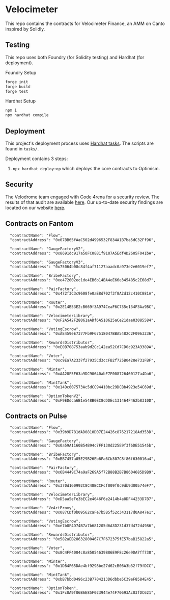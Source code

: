 # Velocimeter

This repo contains the contracts for Velocimeter Finance, an AMM on Canto inspired by Solidly.

## Testing

This repo uses both Foundry (for Solidity testing) and Hardhat (for deployment).

Foundry Setup

```ml
forge init
forge build
forge test
```

Hardhat Setup

```ml
npm i
npx hardhat compile
```

## Deployment

This project's deployment process uses [Hardhat tasks](https://hardhat.org/guides/create-task.html). The scripts are found in `tasks/`.

Deployment contains 3 steps:

1. `npx hardhat deploy:op` which deploys the core contracts to Optimism.

## Security

The Velodrome team engaged with Code 4rena for a security review. The results of that audit are available [here](https://code4rena.com/reports/2022-05-velodrome/). Our up-to-date security findings are located on our website [here](https://docs.velodrome.finance/security).

## Contracts on Fantom

      "contractName": "Flow",
      "contractAddress": "0x07BB65fAaC502d4996532F834A1B7ba5dC32Ff96",

      "contractName": "GaugeFactoryV2",
      "contractAddress": "0x8691dc917a50FC0881f9107A5Edf4D2605F041bA",
      
      "contractName": "GaugeFactoryV3",
      "contractAddress": "0x75064b08c84f4af71127aaadc0a973e2e6019ef7",

      "contractName": "BribeFactory",
      "contractAddress": "0xe472002ec1de4EB6b14BA4eE66e345485c2E68d7",
      
      "contractName": "PairFactory",
      "contractAddress": "0x472f3C3c9608fe0aE8d702f3f8A2d12c410C881A",
      
      "contractName": "Router",
      "contractAddress": "0x2E14B53E2cB669f3A974CeaF6C735e134F3Aa9BC",
      
      "contractName": "VelocimeterLibrary",
      "contractAddress": "0xF2A542F28061aADf6A510625aCe21dae03085584",
      
      "contractName": "VotingEscrow",
      "contractAddress": "0xAE459eE7377Fb9F67518047BBA5482C2F0963236",
      
      "contractName": "RewardsDistributor",
      "contractAddress": "0xE0B708753aab9d2Cc142ea52Cd7CD0c923A3389A",
      
      "contractName": "Voter",
      "contractAddress": "0xc9Ea7A2337f27935Cd3ccFB2f725B0428e731FBF",
      
      "contractName": "Minter",
      "contractAddress": "0xAA28F5F63a9DC90640abF7F008726460127a4Da6",
      
      "contractName": "MintTank",
      "contractAddress": "0x14Dc007573Ac5dCC94410bc29DCBb4923e54C69d",
      
      "contractName": "OptionTokenV2",
      "contractAddress": "0xF9EDdca6B1e548B0EC8cDDEc131464F462b8310D",
          
      

## Contracts on Pulse

      "contractName": "Flow",
      "contractAddress": "0x39b9D781dAD0810D07E24426c876217218Ad353D",

      "contractName": "GaugeFactory",
      "contractAddress": "0x0a59A1160B54B94c7FF130d225E9f3f6DE51545b",
   
      "contractName": "BribeFactory",
      "contractAddress": "0xBB7457a05E29B26Eb6Fa6Cb307C8f86f630016a4",
      
      "contractName": "PairFactory",
      "contractAddress": "0x6B4449C74a9aF269A5f72B88B2B7B8604685D9B9",
      
      "contractName": "Router",
      "contractAddress": "0x370d160992C8C48BCCFcf009f0c9db9d00574eF7",
      
      "contractName": "VelocimeterLibrary",
      "contractAddress": "0xD5aa5eFe3bEC2e4646F6e2414b4a8DF44233D7B7",
     
      "contractName": "VeArtProxy",
      "contractAddress": "0x087CDf0b09562caFe7b5B5f52c343117d0A847e1",
    
      "contractName": "VotingEscrow",
      "contractAddress": "0xe7b8F4D74B7a7b681205d6A3D231d37d472d4986",
      
      "contractName": "RewardsDistributor",
      "contractAddress": "0x582aEB28632800467C7F672375fE57baB15822a5",
      
      "contractName": "Voter",
      "contractAddress": "0x8C4FF4004c8a85054639B86E9F8c26e9DA7ff738",
      
      "contractName": "Minter",
      "contractAddress": "0x1D84F65DAe4bf9298be27d62cB06A3b32f79fDCC",
      
      "contractName": "MintTank",
      "contractAddress": "0xbB7bbd0496c23B7704213D6dbbe5C39eF8584E45",
     
      "contractName": "OptionToken",
      "contractAddress": "0x1Fc0A9f06B6E85F023944e74F70693Ac03fDC621",
      
